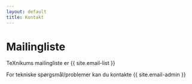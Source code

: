 ```yaml
---
layout: default
title: Kontakt
---
```


# Mailingliste
TeXnikums mailingliste er {{ site.email-list }}

For tekniske spørgsmål/problemer kan du kontakte {{ site.email-admin }}
